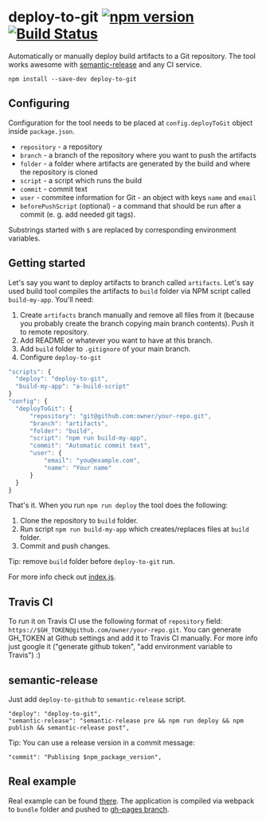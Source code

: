 # deploy-to-git [![npm version](https://badge.fury.io/js/deploy-to-git.svg)](https://badge.fury.io/js/deploy-to-git) [![Build Status](https://travis-ci.org/finom/deploy-to-git.svg?branch=master)](https://travis-ci.org/finom/deploy-to-git)

Automatically or manually deploy build artifacts to a Git repository. The tool works awesome with [semantic-release](https://github.com/semantic-release/semantic-release) and any CI service.

```
npm install --save-dev deploy-to-git
```

## Configuring

Configuration for the tool needs to be placed at ``config.deployToGit`` object inside  ``package.json``.

- ``repository`` - a repository
- ``branch`` - a branch of the repository where you want to push the artifacts
- ``folder`` - a folder where artifacts are generated by the build and where the repository is cloned
- ``script`` - a script which runs the build
- ``commit`` - commit text
- ``user`` - commitee information for Git - an object with keys ``name`` and ``email``
- ``beforePushScript`` (optional) - a command that should be run after a commit (e. g. add needed git tags).

Substrings started with ``$`` are replaced by corresponding environment variables.

## Getting started

Let's say you want to deploy artifacts to branch called ``artifacts``. Let's say used build tool compiles the artifacts to ``build`` folder via NPM script called ``build-my-app``. You'll need:

1. Create ``artifacts`` branch manually and remove all files from it (because you probably create the branch copying main branch contents). Push it to remote repository.
2. Add README or whatever you want to have at this branch.
3. Add ``build`` folder to ``.gitignore`` of your main branch.
4. Configure ``deploy-to-git``

```js
"scripts": {
  "deploy": "deploy-to-git",
  "build-my-app": "a-build-script"
}
"config": {
  "deployToGit": {
      "repository": "git@github.com:owner/your-repo.git",
      "branch": "artifacts",
      "folder": "build",
      "script": "npm run build-my-app",
      "commit": "Automatic commit text",
      "user": {
          "email": "you@example.com",
          "name": "Your name"
      }
  }
}
```

That's it. When you run ``npm run deploy`` the tool does the following:

1. Clone the repository to ``build`` folder.
2. Run script ``npm run build-my-app`` which creates/replaces files at ``build`` folder.
3. Commit and push changes.

Tip: remove ``build`` folder before ``deploy-to-git`` run.

For more info check out [index.js](https://github.com/finom/deploy-to-git/blob/master/index.js).

## Travis CI

To run it on Travis CI use the following format of ``repository`` field: ``https://$GH_TOKEN@github.com/owner/your-repo.git``.  You can generate GH_TOKEN at Github settings and add it to Travis CI manually. For more info just google it ("generate github token", "add environment variable to Travis") :)

## semantic-release

Just add ``deploy-to-github`` to ``semantic-release`` script.

```
"deploy": "deploy-to-git",
"semantic-release": "semantic-release pre && npm run deploy && npm publish && semantic-release post",
```

Tip: You can use a release version in a commit message:
```
"commit": "Publising $npm_package_version",
```

## Real example

Real example can be found [there](https://github.com/finom/github-embed). The application is compiled via webpack to ``bundle`` folder and pushed to [gh-pages branch](https://github.com/finom/github-embed/tree/gh-pages).
